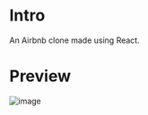 # Intro

An Airbnb clone made using React.
# Preview

![image](https://user-images.githubusercontent.com/43927153/194724498-89296e40-1637-4a30-85b8-2b62f8967322.png)

